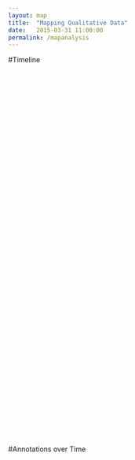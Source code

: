 ```yaml
---
layout: map
title:  "Mapping Qualitative Data"
date:   2015-03-31 11:00:00
permalink: /mapanalysis
---
```


<!-- #Counts -->
<!-- <svg id="sentiment_chart" class="chart"></svg>
<svg id="action_chart" class="chart"></svg>
<svg id="reporting_chart" class="chart"></svg>
<svg id="movement_chart" class="chart"></svg>
<svg id="miscellaneous_chart" class="chart"></svg> -->

<!-- ---------------------------------------------- -->

#Timeline
<div id="timeline" style="margin-top: 10px; width: 80%; display:inline-block; vertical-align: top; height:600px"></div>


#Annotations over Time
<svg id="sentiment_linechart" class="linechart"> </svg>

<script src="{{site.baseurl}}/assets/js/map_with_timeline.js"></script>
